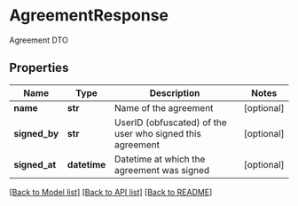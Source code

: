 # AgreementResponse

Agreement DTO

## Properties
Name | Type | Description | Notes
------------ | ------------- | ------------- | -------------
**name** | **str** | Name of the agreement | [optional] 
**signed_by** | **str** | UserID (obfuscated) of the user who signed this agreement | [optional] 
**signed_at** | **datetime** | Datetime at which the agreement was signed | [optional] 

[[Back to Model list]](../README.md#documentation-for-models) [[Back to API list]](../README.md#documentation-for-api-endpoints) [[Back to README]](../README.md)


